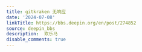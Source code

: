 ```yaml
---
title: gitkraken 无响应
date: '2024-07-08'
linkTitle: https://bbs.deepin.org/en/post/274852
source: deepin_bbs
description:  欢乐马 
disable_comments: true
---
```


